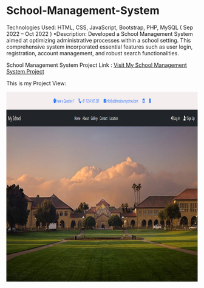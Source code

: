 # School-Management-System
Technologies Used: HTML, CSS, JavaScript, Bootstrap, PHP, MySQL ( Sep 2022 – Oct 2022 )
•Description: Developed a School Management System aimed at optimizing administrative processes within a school setting. This comprehensive system incorporated essential features such as user login, registration, account management, and robust search functionalities.

School Management System Project Link : <a href="http://school-management-sid70.infinityfreeapp.com/">Visit My School Management System Project </a>

This is my Project View:

<img src="School_management-system.png" width="100%" height="500px">

